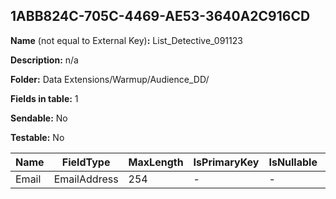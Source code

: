 ## 1ABB824C-705C-4469-AE53-3640A2C916CD

**Name** (not equal to External Key)**:** List_Detective_091123

**Description:** n/a

**Folder:** Data Extensions/Warmup/Audience_DD/

**Fields in table:** 1

**Sendable:** No

**Testable:** No

| Name | FieldType | MaxLength | IsPrimaryKey | IsNullable | DefaultValue |
| --- | --- | --- | --- | --- | --- |
| Email | EmailAddress | 254 | - | - |  |
